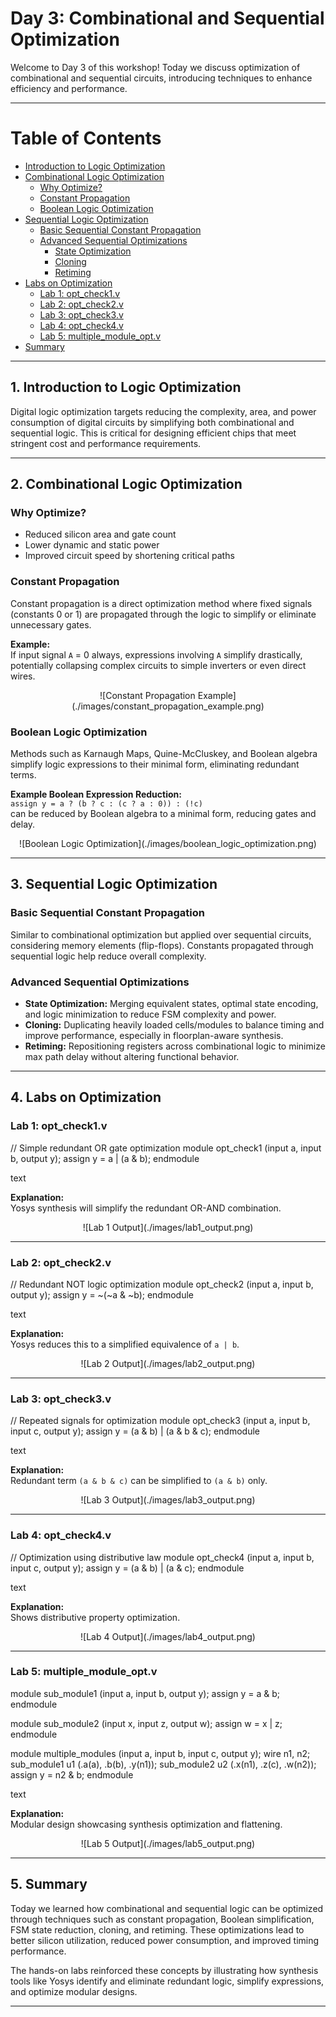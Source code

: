 
# Day 3: Combinational and Sequential Optimization

Welcome to Day 3 of this workshop! Today we discuss optimization of combinational and sequential circuits, introducing techniques to enhance efficiency and performance.

---

# Table of Contents

- [Introduction to Logic Optimization](#1-introduction-to-logic-optimization)
- [Combinational Logic Optimization](#2-combinational-logic-optimization)
  - [Why Optimize?](#why-optimize)
  - [Constant Propagation](#constant-propagation)
  - [Boolean Logic Optimization](#boolean-logic-optimization)
- [Sequential Logic Optimization](#3-sequential-logic-optimization)
  - [Basic Sequential Constant Propagation](#basic-sequential-constant-propagation)
  - [Advanced Sequential Optimizations](#advanced-sequential-optimizations)
    - [State Optimization](#state-optimization)
    - [Cloning](#cloning)
    - [Retiming](#retiming)
- [Labs on Optimization](#4-labs-on-optimization)
  - [Lab 1: opt_check1.v](#lab-1-opt_check1v)
  - [Lab 2: opt_check2.v](#lab-2-opt_check2v)
  - [Lab 3: opt_check3.v](#lab-3-opt_check3v)
  - [Lab 4: opt_check4.v](#lab-4-opt_check4v)
  - [Lab 5: multiple_module_opt.v](#lab-5-multiple_module_optv)
- [Summary](#5-summary)

---

## 1. Introduction to Logic Optimization

Digital logic optimization targets reducing the complexity, area, and power consumption of digital circuits by simplifying both combinational and sequential logic. This is critical for designing efficient chips that meet stringent cost and performance requirements.

---

## 2. Combinational Logic Optimization

### Why Optimize?

- Reduced silicon area and gate count  
- Lower dynamic and static power  
- Improved circuit speed by shortening critical paths  

### Constant Propagation

Constant propagation is a direct optimization method where fixed signals (constants 0 or 1) are propagated through the logic to simplify or eliminate unnecessary gates.

**Example:**  
If input signal `A` = 0 always, expressions involving `A` simplify drastically, potentially collapsing complex circuits to simple inverters or even direct wires.

<div align="center">
  ![Constant Propagation Example](./images/constant_propagation_example.png)
</div>

### Boolean Logic Optimization

Methods such as Karnaugh Maps, Quine-McCluskey, and Boolean algebra simplify logic expressions to their minimal form, eliminating redundant terms.

**Example Boolean Expression Reduction:**  
`assign y = a ? (b ? c : (c ? a : 0)) : (!c)`  
can be reduced by Boolean algebra to a minimal form, reducing gates and delay.

<div align="center">
  ![Boolean Logic Optimization](./images/boolean_logic_optimization.png)
</div>

---

## 3. Sequential Logic Optimization

### Basic Sequential Constant Propagation

Similar to combinational optimization but applied over sequential circuits, considering memory elements (flip-flops). Constants propagated through sequential logic help reduce overall complexity.

### Advanced Sequential Optimizations

- **State Optimization:** Merging equivalent states, optimal state encoding, and logic minimization to reduce FSM complexity and power.  
- **Cloning:** Duplicating heavily loaded cells/modules to balance timing and improve performance, especially in floorplan-aware synthesis.  
- **Retiming:** Repositioning registers across combinational logic to minimize max path delay without altering functional behavior.

---

## 4. Labs on Optimization

### Lab 1: opt_check1.v

// Simple redundant OR gate optimization
module opt_check1 (input a, input b, output y);
assign y = a | (a & b);
endmodule

text

**Explanation:**  
Yosys synthesis will simplify the redundant OR-AND combination.

<div align="center">
  ![Lab 1 Output](./images/lab1_output.png)
</div>

---

### Lab 2: opt_check2.v

// Redundant NOT logic optimization
module opt_check2 (input a, input b, output y);
assign y = ~(~a & ~b);
endmodule

text

**Explanation:**  
Yosys reduces this to a simplified equivalence of `a | b`.

<div align="center">
  ![Lab 2 Output](./images/lab2_output.png)
</div>

---

### Lab 3: opt_check3.v

// Repeated signals for optimization
module opt_check3 (input a, input b, input c, output y);
assign y = (a & b) | (a & b & c);
endmodule

text

**Explanation:**  
Redundant term `(a & b & c)` can be simplified to `(a & b)` only.

<div align="center">
  ![Lab 3 Output](./images/lab3_output.png)
</div>

---

### Lab 4: opt_check4.v

// Optimization using distributive law
module opt_check4 (input a, input b, input c, output y);
assign y = (a & b) | (a & c);
endmodule

text

**Explanation:**  
Shows distributive property optimization.

<div align="center">
  ![Lab 4 Output](./images/lab4_output.png)
</div>

---

### Lab 5: multiple_module_opt.v

module sub_module1 (input a, input b, output y);
assign y = a & b;
endmodule

module sub_module2 (input x, input z, output w);
assign w = x | z;
endmodule

module multiple_modules (input a, input b, input c, output y);
wire n1, n2;
sub_module1 u1 (.a(a), .b(b), .y(n1));
sub_module2 u2 (.x(n1), .z(c), .w(n2));
assign y = n2 & b;
endmodule

text

**Explanation:**  
Modular design showcasing synthesis optimization and flattening.

<div align="center">
  ![Lab 5 Output](./images/lab5_output.png)
</div>

---

## 5. Summary

Today we learned how combinational and sequential logic can be optimized through techniques such as constant propagation, Boolean simplification, FSM state reduction, cloning, and retiming. These optimizations lead to better silicon utilization, reduced power consumption, and improved timing performance.

The hands-on labs reinforced these concepts by illustrating how synthesis tools like Yosys identify and eliminate redundant logic, simplify expressions, and optimize modular designs.

---

